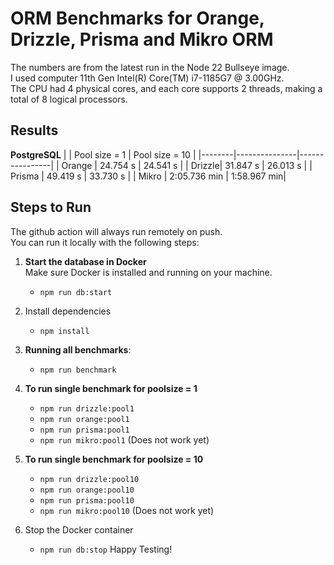 # ORM Benchmarks for Orange, Drizzle, Prisma and Mikro ORM
The numbers are from the latest run in the Node 22 Bullseye image.  
I used computer 11th Gen Intel(R) Core(TM) i7-1185G7 @ 3.00GHz.   
The CPU had 4 physical cores, and each core supports 2 threads, making a total of 8 logical processors. 
## Results  
**PostgreSQL**
|        | Pool size = 1 | Pool size = 10 |
|--------|---------------|----------------|
| Orange | 24.754 s       | 24.541 s        |
| Drizzle| 31.847 s       | 26.013 s        |
| Prisma | 49.419 s       | 33.730 s        |
| Mikro  | 2:05.736 min     | 1:58.967 min|
## Steps to Run

The github action will always run remotely on push.  
You can run it locally with the following steps:  

1. **Start the database in Docker**  
   Make sure Docker is installed and running on your machine.
   - ```npm run db:start```

2. Install dependencies
   - ```npm install```

3. **Running all benchmarks**:
   - ```npm run benchmark```

4. **To run single benchmark for poolsize = 1**
   - ```npm run drizzle:pool1```
   - ```npm run orange:pool1```
   - ```npm run prisma:pool1```
   - ```npm run mikro:pool1``` (Does not work yet)

5. **To run single benchmark for poolsize = 10**
   - ```npm run drizzle:pool10```
   - ```npm run orange:pool10```
   - ```npm run prisma:pool10```
   - ```npm run mikro:pool10``` (Does not work yet)

6. Stop the Docker container
   - ```npm run db:stop```
Happy Testing!
